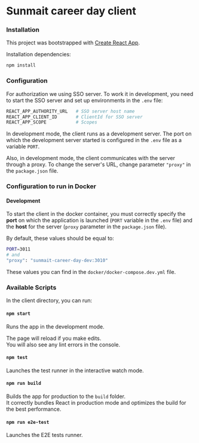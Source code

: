 # Sunmait career day client

### Installation

This project was bootstrapped with [Create React App](https://github.com/facebook/create-react-app).

Installation dependencies:

```sh
npm install
```

### Configuration

For authorization we using SSO server. To work it in development, you need to start the SSO server and set up environments in the `.env` file:

```sh
REACT_APP_AUTHORITY_URL   # SSO server host name
REACT_APP_CLIENT_ID       # ClientId for SSO server
REACT_APP_SCOPE           # Scopes
```

In development mode, the client runs as a development server. The port on which the development server started is configured in the `.env` file as a variable `PORT`.

Also, in development mode, the client communicates with the server through a proxy. To change the server's URL, change parameter `"proxy"` in the `package.json` file.

### Configuration to run in Docker

#### Development

To start the client in the docker container, you must correctly specify the **port** on which the application is launched (`PORT` variable in the `.env` file) and the **host** for the server (`proxy` parameter in the `package.json` file).

By default, these values ​​should be equal to:

```sh
PORT=3011
# and
"proxy": "sunmait-career-day-dev:3010"
```

These values ​​you can find in the `docker/docker-compose.dev.yml` file.

### Available Scripts

In the client directory, you can run:

#### `npm start`

Runs the app in the development mode.

The page will reload if you make edits.<br>
You will also see any lint errors in the console.

#### `npm test`

Launches the test runner in the interactive watch mode.

#### `npm run build`

Builds the app for production to the `build` folder.<br>
It correctly bundles React in production mode and optimizes the build for the best performance.

#### `npm run e2e-test`

Launches the E2E tests runner.
